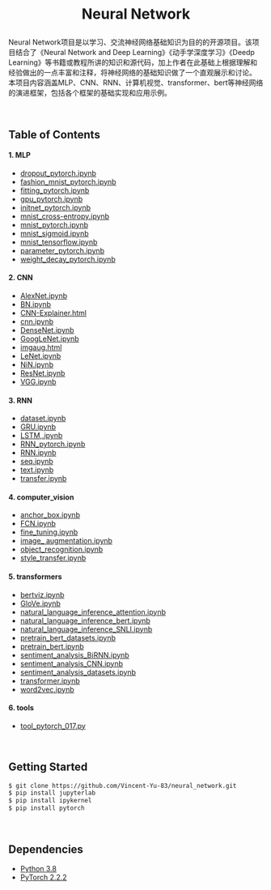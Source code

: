 # <p align="center">Neural Network</p>


Neural Network项目是以学习、交流神经网络基础知识为目的的开源项目。该项目结合了《Neural Network and Deep Learning》《动手学深度学习》《Deedp Learning》等书籍或教程所讲的知识和源代码，加上作者在此基础上根据理解和经验做出的一点丰富和注释，将神经网络的基础知识做了一个直观展示和讨论。<br/>
本项目内容涵盖MLP、CNN、RNN、计算机视觉、transformer、bert等神经网络的演进框架，包括各个框架的基础实现和应用示例。


<br/>

## Table of Contents

#### 1. MLP
* [dropout_pytorch.ipynb](MLP/dropout_pytorch.ipynb) 
* [fashion_mnist_pytorch.ipynb](MLP/fashion_mnist_pytorch.ipynb) 
* [fitting_pytorch.ipynb](MLP/fitting_pytorch.ipynb) 
* [gpu_pytorch.ipynb](MLP/gpu_pytorch.ipynb) 
* [initnet_pytorch.ipynb](MLP/initnet_pytorch.ipynb) 
* [mnist_cross-entropy.ipynb](MLP/mnist_cross-entropy.ipynb) 
* [mnist_pytorch.ipynb](MLP/mnist_pytorch.ipynb) 
* [mnist_sigmoid.ipynb](MLP/mnist_sigmoid.ipynb) 
* [mnist_tensorflow.ipynb](MLP/mnist_tensorflow.ipynb) 
* [parameter_pytorch.ipynb](MLP/parameter_pytorch.ipynb) 
* [weight_decay_pytorch.ipynb](MLP/weight_decay_pytorch.ipynb)

#### 2. CNN
* [AlexNet.ipynb](CNN/AlexNet.ipynb) 
* [BN.ipynb](CNN/BN.ipynb) 
* [CNN-Explainer.html](CNN/CNN-Explainer.html) 
* [cnn.ipynb](CNN/cnn.ipynb) 
* [DenseNet.ipynb](CNN/DenseNet.ipynb) 
* [GoogLeNet.ipynb](CNN/GoogLeNet.ipynb) 
* [imgaug.html](CNN/imgaug.html) 
* [LeNet.ipynb](CNN/LeNet.ipynb) 
* [NiN.ipynb](CNN/NiN.ipynb) 
* [ResNet.ipynb](CNN/ResNet.ipynb) 
* [VGG.ipynb](CNN/VGG.ipynb)
#### 3. RNN
* [dataset.ipynb](RNN/dataset.ipynb) 
* [GRU.ipynb](RNN/GRU.ipynb) 
* [LSTM,.ipynb](RNN/LSTM,.ipynb) 
* [RNN_pytorch.ipynb](RNN/RNN_pytorch.ipynb) 
* [RNN.ipynb](RNN/RNN.ipynb) 
* [seq.ipynb](RNN/seq.ipynb) 
* [text.ipynb](RNN/text.ipynb) 
* [transfer.ipynb](RNN/transfer.ipynb)
#### 4. computer_vision
* [anchor_box.ipynb](computer_vision/anchor_box.ipynb) 
* [FCN.ipynb](computer_vision/FCN.ipynb) 
* [fine_tuning.ipynb](computer_vision/fine_tuning.ipynb) 
* [image_ augmentation.ipynb](<computer_vision/image_ augmentation.ipynb>) 
* [object_recognition.ipynb](computer_vision/object_recognition.ipynb) 
* [style_transfer.ipynb](computer_vision/style_transfer.ipynb)
#### 5. transformers
* [bertviz.ipynb](transformers/bertviz.ipynb) 
* [GloVe.ipynb](transformers/GloVe.ipynb) 
* [natural_language_inference_attention.ipynb](transformers/natural_language_inference_attention.ipynb) 
* [natural_language_inference_bert.ipynb](transformers/natural_language_inference_bert.ipynb) 
* [natural_language_inference_SNLI.ipynb](transformers/natural_language_inference_SNLI.ipynb) 
* [pretrain_bert_datasets.ipynb](transformers/pretrain_bert_datasets.ipynb) 
* [pretrain_bert.ipynb](transformers/pretrain_bert.ipynb) 
* [sentiment_analysis_BiRNN.ipynb](transformers/sentiment_analysis_BiRNN.ipynb) 
* [sentiment_analysis_CNN.ipynb](transformers/sentiment_analysis_CNN.ipynb) 
* [sentiment_analysis_datasets.ipynb](transformers/sentiment_analysis_datasets.ipynb) 
* [transformer.ipynb](transformers/transformer.ipynb) 
* [word2vec.ipynb](transformers/word2vec.ipynb)
#### 6. tools
* [tool_pytorch_017.py](tools/tool_pytorch_017.py)

<br/>

## Getting Started
```bash
$ git clone https://github.com/Vincent-Yu-83/neural_network.git
$ pip install jupyterlab
$ pip install ipykernel
$ pip install pytorch
```

<br/>

## Dependencies
* [Python 3.8](https://www.continuum.io/downloads)
* [PyTorch 2.2.2](http://pytorch.org/)
